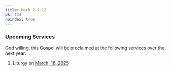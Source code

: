 ```yaml
---
title: Mark 2.1-12
pk: 134
noindex: true
---
```


### Upcoming Services

God willing, this Gospel will be proclaimed at the following services over the next year:


1. Liturgy on [March, 16, 2025](https://orthocal.info/readings/gregorian/2025/03/16/)
